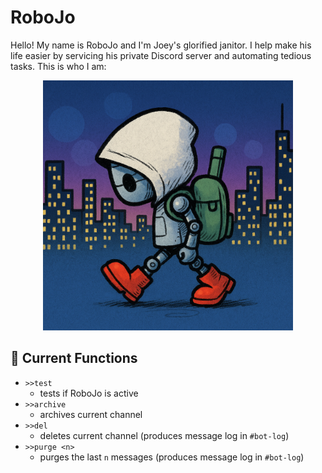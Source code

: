 # RoboJo

Hello! My name is RoboJo and I'm Joey's glorified janitor. I help make his life easier by servicing his private Discord server and automating tedious tasks. This is who I am:
<p align="center">
  <img src="robojo.png" alt="robojo headshot" width="400"/>
</p>

## 🚀 Current Functions
- ```>>test```
  * tests if RoboJo is active
- ```>>archive```
  * archives current channel
- ```>>del```
  * deletes current channel (produces message log in ```#bot-log```)
- ```>>purge <n>```
  * purges the last ```n``` messages (produces message log in ```#bot-log```)
